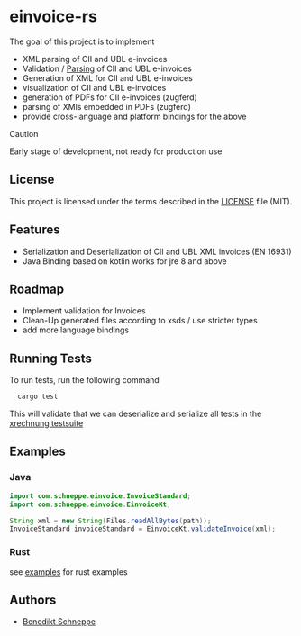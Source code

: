 
# einvoice-rs

The goal of this project is to implement
- XML parsing of CII and UBL e-invoices
- Validation / [Parsing](https://lexi-lambda.github.io/blog/2019/11/05/parse-don-t-validate/) of CII and UBL e-invoices
- Generation of XML for CII and UBL e-invoices
- visualization of CII and UBL e-invoices
- generation of PDFs for CII  e-invoices (zugferd)
- parsing of XMls embedded in PDFs (zugferd)
- provide cross-language and platform bindings for the above

> [!CAUTION]
> Early stage of development, not ready for production use


## License

This project is licensed under the terms described in the [LICENSE](LICENSE) file (MIT).

## Features

- Serialization and Deserialization of CII and UBL XML invoices (EN 16931)
- Java Binding based on kotlin works for jre 8 and above


## Roadmap

- Implement validation for Invoices
- Clean-Up generated files according to xsds / use stricter types
- add more language bindings


## Running Tests

To run tests, run the following command

```bash
  cargo test  
```
This will validate that we can deserialize and serialize all tests in the [xrechnung testsuite](https://github.com/itplr-kosit/xrechnung-testsuite/tree/master/src/test )

## Examples
### Java
```java
import com.schneppe.einvoice.InvoiceStandard;
import com.schneppe.einvoice.EinvoiceKt;

String xml = new String(Files.readAllBytes(path));
InvoiceStandard invoiceStandard = EinvoiceKt.validateInvoice(xml);
```
### Rust 

see [examples](examples) for rust examples


## Authors

- [Benedikt Schneppe](https://www.github.com/bschneppe)





